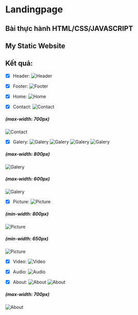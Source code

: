 # Landingpage

## Bài thực hành HTML/CSS/JAVASCRIPT
## My Static Website

## Kết quả:

- [x] Header:
![Header](screenshots/s1.png)

- [x] Footer:
![Footer](screenshots/s2.png)

- [x] Home:
![Home](screenshots/s3.png)

- [x] Contact:
![Contact](screenshots/s4.png)
##### (max-width: 700px)
![Contact](screenshots/s5.png)

- [x] Galery:
![Galery](screenshots/s6.png)
![Galery](screenshots/s7.png)
![Galery](screenshots/s8.png)
![Galery](screenshots/s9.png)
##### (max-width: 800px)
![Galery](screenshots/s10.png)
##### (max-width: 600px)
![Galery](screenshots/s11.png)

- [x] Picture:
![Picture](screenshots/s12.png)
##### (min-width: 800px)
![Picture](screenshots/s13.png)
##### (min-width: 650px)
![Picture](screenshots/s14.png)

- [x] Video:
![Video](screenshots/s15.png)

- [x] Audio:
![Audio](screenshots/s16.png)

- [x] About:
![About](screenshots/s17.png)
![About](screenshots/s18.png)
##### (max-width: 700px)
![About](screenshots/s19.PNG)
